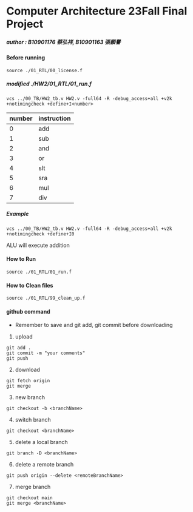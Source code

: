 # Computer Architecture 23Fall Final Project
##### author : B10901176 蔡弘祥, B10901163 張顥譽
#### Before running
```shell
source ./01_RTL/00_license.f
```
##### modified ./HW2/01_RTL/01_run.f
```
vcs ../00_TB/HW2_tb.v HW2.v -full64 -R -debug_access+all +v2k +notimingcheck +define+I<number>
```


|number |instruction|
|-------|-----------|
|0      |add        |
|1      |sub        |
|2      |and        |
|3      |or         |
|4      |slt        |
|5      |sra        |
|6      |mul        |
|7      |div        |

##### Example
```
vcs ../00_TB/HW2_tb.v HW2.v -full64 -R -debug_access+all +v2k +notimingcheck +define+I0
```

ALU will execute addition
  
#### How to Run
```shell
source ./01_RTL/01_run.f
```

#### How to Clean files
```shell
source ./01_RTL/99_clean_up.f
```

#### github command
* Remember to save and git add, git commit before downloading

1. upload
```shell
git add .
git commit -m "your comments"
git push
```

2. download
```shell
git fetch origin
git merge
```

3. new branch
```shell
git checkout -b <branchName>
```

4. switch branch
```shell
git checkout <branchName>
```

5. delete a local branch
 ```shell
 git branch -D <branchName>
 ```

6. delete a remote branch
 ```shell
 git push origin --delete <remoteBranchName>
 ```

7. merge branch
```shell
git checkout main
git merge <branchName>
```